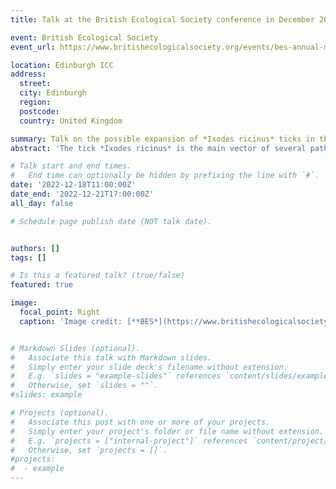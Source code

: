 ```yaml
---
title: Talk at the British Ecological Society conference in December 2022 

event: British Ecological Society
event_url: https://www.britishecologicalsociety.org/events/bes-annual-meeting-2022/

location: Edinburgh ICC
address:
  street: 
  city: Edinburgh
  region: 
  postcode: 
  country: United Kingdom

summary: Talk on the possible expansion of *Ixodes ricinus* ticks in the UK at the BES conference in December 2022
abstract: 'The tick *Ixodes ricinus* is the main vector of several pathogens including *Borrelia burgdorferi* s.l. and tick-borne encephalitis virus. Its distribution depends on many factors including suitable habitat, climate and presence of hosts. In this study, we present records of *I. ricinus* bites on humans, dogs and cats in the United Kingdom (UK) obtained through the Tick Surveillance Scheme between 2013 and 2020. We divided the UK into 20 km x 20 km grids and 9.2% (range 1.2%–30%) of grids had at least one record every year since 2013. Most regions reported a yearly increase in the percentage of grids reporting *I. ricinus* since 2013 and the highest changes occurred in the South and East England with 5%–6.7% of new grids reporting *I. ricinus* bites each year in areas that never reported ticks before. Spatiotemporal analyses suggested that, while all regions recorded *I. ricinus* in new areas every year, there was a yearly decline in the percentage of new areas covered, except for Scotland. We discuss potential drivers of tick expansion, including reforestation and increase in deer populations'

# Talk start and end times.
#   End time can optionally be hidden by prefixing the line with `#`.
date: '2022-12-18T11:00:00Z'
date_end: '2022-12-21T17:00:00Z'
all_day: false

# Schedule page publish date (NOT talk date).


authors: []
tags: []

# Is this a featured talk? (true/false)
featured: true

image:
  focal_point: Right
  caption: 'Image credit: [**BES*](https://www.britishecologicalsociety.org/events/bes-annual-meeting-2022/)'


# Markdown Slides (optional).
#   Associate this talk with Markdown slides.
#   Simply enter your slide deck's filename without extension.
#   E.g. `slides = "example-slides"` references `content/slides/example-slides.md`.
#   Otherwise, set `slides = ""`.
#slides: example

# Projects (optional).
#   Associate this post with one or more of your projects.
#   Simply enter your project's folder or file name without extension.
#   E.g. `projects = ["internal-project"]` references `content/project/deep-learning/index.md`.
#   Otherwise, set `projects = []`.
#projects:
#  - example
---
```


